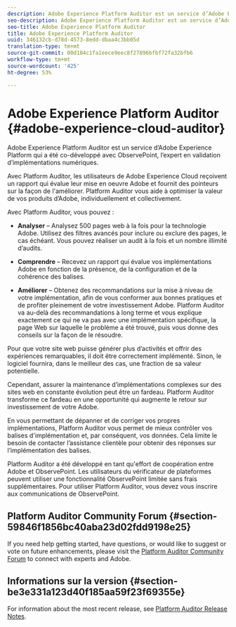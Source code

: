 ```yaml
---
description: Adobe Experience Platform Auditor est un service d’Adobe Experience Platform qui a été co-développé avec ObservePoint, l’expert en validation d’implémentations numériques.
seo-description: Adobe Experience Platform Auditor est un service d’Adobe Experience Platform qui a été co-développé avec ObservePoint, l’expert en validation d’implémentations numériques.
seo-title: Adobe Experience Platform Auditor
title: Adobe Experience Platform Auditor
uuid: 346132cb-d78d-4573-8edd-dbaa4c3bb05d
translation-type: tm+mt
source-git-commit: 00d184c1fa1eece9eec8f27896bfbf72fa32bfb6
workflow-type: tm+mt
source-wordcount: '425'
ht-degree: 53%

---
```



# Adobe Experience Platform Auditor {#adobe-experience-cloud-auditor}

Adobe Experience Platform Auditor est un service d’Adobe Experience Platform qui a été co-développé avec ObservePoint, l’expert en validation d’implémentations numériques.

Avec Platform Auditor, les utilisateurs de Adobe Experience Cloud reçoivent un rapport qui évalue leur mise en oeuvre Adobe et fournit des pointeurs sur la façon de l&#39;améliorer. Platform Auditor vous aide à optimiser la valeur de vos produits d’Adobe, individuellement et collectivement.

Avec Platform Auditor, vous pouvez :

* **Analyser** – Analysez 500 pages web à la fois pour la technologie Adobe. Utilisez des filtres avancés pour inclure ou exclure des pages, le cas échéant. Vous pouvez réaliser un audit à la fois et un nombre illimité d’audits.

* **Comprendre** – Recevez un rapport qui évalue vos implémentations Adobe en fonction de la présence, de la configuration et de la cohérence des balises.

* **Améliorer** – Obtenez des recommandations sur la mise à niveau de votre implémentation, afin de vous conformer aux bonnes pratiques et de profiter pleinement de votre investissement Adobe. Platform Auditor va au-delà des recommandations à long terme et vous explique exactement ce qui ne va pas avec une implémentation spécifique, la page Web sur laquelle le problème a été trouvé, puis vous donne des conseils sur la façon de le résoudre.

Pour que votre site web puisse générer plus d’activités et offrir des expériences remarquables, il doit être correctement implémenté. Sinon, le logiciel fournira, dans le meilleur des cas, une fraction de sa valeur potentielle.

Cependant, assurer la maintenance d’implémentations complexes sur des sites web en constante évolution peut être un fardeau. Platform Auditor transforme ce fardeau en une opportunité qui augmente le retour sur investissement de votre Adobe.

En vous permettant de dépanner et de corriger vos propres implémentations, Platform Auditor vous permet de mieux contrôler vos balises d&#39;implémentation et, par conséquent, vos données. Cela limite le besoin de contacter l’assistance clientèle pour obtenir des réponses sur l’implémentation des balises.

Platform Auditor a été développé en tant qu&#39;effort de coopération entre Adobe et ObservePoint. Les utilisateurs du vérificateur de plateformes peuvent utiliser une fonctionnalité ObservePoint limitée sans frais supplémentaires. Pour utiliser Platform Auditor, vous devez vous inscrire aux communications de ObservePoint.

## Platform Auditor Community Forum {#section-59846f1856bc40aba23d02fdd9198e25}

If you need help getting started, have questions, or would like to suggest or vote on future enhancements, please visit the [Platform Auditor Community Forum](https://forums.adobe.com/community/experience-cloud/platform/core-services/activation-service/auditor) to connect with experts and Adobe.

## Informations sur la version {#section-be3e331a123d40f185aa59f23f69355e}

For information about the most recent release, see [Platform Auditor Release Notes](release-notes.md).
